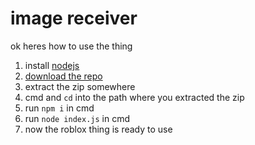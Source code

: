 # image receiver

ok heres how to use the thing

1. install [nodejs](https://nodejs.org/)
2. [download the repo](https://github.com/ClaytonTDM/roblox-imageserver/archive/refs/heads/main.zip)
3. extract the zip somewhere
4. cmd and `cd` into the path where you extracted the zip
5. run `npm i` in cmd
6. run `node index.js` in cmd
7. now the roblox thing is ready to use
